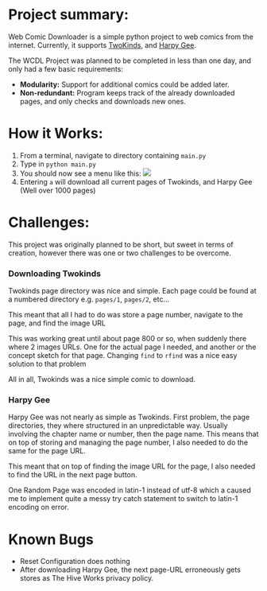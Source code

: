 # Project summary:

Web Comic Downloader is a simple python project to web comics from the internet. Currently, it supports [TwoKinds](http://twokinds.keenspot.com/), and [Harpy Gee](https://www.harpygee.com/).

The WCDL Project was planned to be completed in less than one day, and only had a few basic requirements:

*   **Modularity:** Support for additional comics could be added later.
*   **Non-redundant:** Program keeps track of the already downloaded pages, and only checks and downloads new ones.

# How it Works:

1.  From a terminal, navigate to directory containing `main.py`
2.  Type in `python main.py`
3.  You should now see a menu like this: ![](https://dmaizik.com/public-images/projects/wcdl/main.png)
4.  Entering `a` will download all current pages of Twokinds, and Harpy Gee (Well over 1000 pages)

# Challenges:

This project was originally planned to be short, but sweet in terms of creation, however there was one or two challenges to be overcome.

### Downloading Twokinds

Twokinds page directory was nice and simple. Each page could be found at a numbered directory e.g. `pages/1`, `pages/2`, etc...

This meant that all I had to do was store a page number, navigate to the page, and find the image URL

This was working great until about page 800 or so, when suddenly there where 2 images URLs. One for the actual page I needed, and another or the concept sketch for that page. Changing `find` to `rfind` was a nice easy solution to that problem

All in all, Twokinds was a nice simple comic to download.

### Harpy Gee

Harpy Gee was not nearly as simple as Twokinds. First problem, the page directories, they where structured in an unpredictable way. Usually involving the chapter name or number, then the page name. This means that on top of storing and managing the page number, I also needed to do the same for the page URL.

This meant that on top of finding the image URL for the page, I also needed to find the URL in the next page button.

One Random Page was encoded in latin-1 instead of utf-8 which a caused me to implement quite a messy try catch statement to switch to latin-1 encoding on error.

# Known Bugs

*   Reset Configuration does nothing
*   After downloading Harpy Gee, the next page-URL erroneously gets stores as The Hive Works privacy policy.
